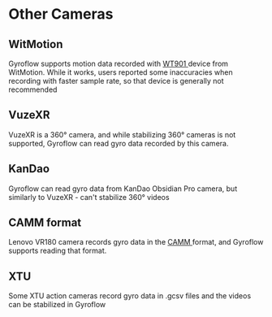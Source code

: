 # Other Cameras

## WitMotion

Gyroflow supports motion data recorded with [WT901 ](https://www.wit-motion.com/BLE/52.html)device from WitMotion. While it works, users reported some inaccuracies when recording with faster sample rate, so that device is generally not recommended

## VuzeXR

VuzeXR is a 360° camera, and while stabilizing 360° cameras is not supported, Gyroflow can read gyro data recorded by this camera.

## KanDao

Gyroflow can read gyro data from KanDao Obsidian Pro camera, but similarly to VuzeXR - can't stabilize 360° videos

## CAMM format

Lenovo VR180 camera records gyro data in the [CAMM ](https://developers.google.com/streetview/publish/camm-spec)format, and Gyroflow supports reading that format.

## XTU

Some XTU action cameras record gyro data in .gcsv files and the videos can be stabilized in Gyroflow
